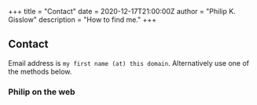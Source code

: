 +++
title = "Contact"
date = 2020-12-17T21:00:00Z
author = "Philip K. Gisslow"
description = "How to find me."
+++

## Contact

Email address is `my first name (at) this domain`. Alternatively use one of the methods below.

### Philip on the web ###
